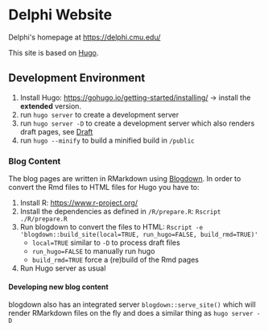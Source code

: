 # Delphi Website

Delphi's homepage at https://delphi.cmu.edu/

This site is based on [Hugo](https://gohugo.io).

## Development Environment

1. Install Hugo: https://gohugo.io/getting-started/installing/ -> install the **extended** version.
1. run `hugo server` to create a development server
1. run `hugo server -D` to create a development server which also renders draft pages, see [Draft](https://gohugo.io/getting-started/usage/#draft-future-and-expired-content)
1. run `hugo --minify` to build a minified build in `/public`

### Blog Content

The blog pages are written in RMarkdown using [Blogdown](https://bookdown.org/yihui/blogdown). 
In order to convert the Rmd files to HTML files for Hugo you have to:

1. Install R: https://www.r-project.org/
1. Install the dependencies as defined in `/R/prepare.R`: `Rscript ./R/prepare.R`
1. Run blogdown to convert the files to HTML: `Rscript -e 'blogdown::build_site(local=TRUE, run_hugo=FALSE, build_rmd=TRUE)'`
   - `local=TRUE` similar to `-D` to process draft files
   - `run_hugo=FALSE` to manually run hugo
   - `build_rmd=TRUE` force a (re)build of the Rmd pages
1. Run Hugo server as usual

#### Developing new blog content

blogdown also has an integrated server `blogdown::serve_site()` which will render RMarkdown files on the fly and does a similar thing as `hugo server -D`
   